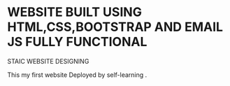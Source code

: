 # WEBSITE BUILT USING HTML,CSS,BOOTSTRAP AND EMAIL JS FULLY FUNCTIONAL 

STAIC WEBSITE DESIGNING

This my first website Deployed by self-learning . 
